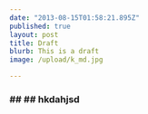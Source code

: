 ```yaml
---
date: "2013-08-15T01:58:21.895Z"
published: true
layout: post
title: Draft
blurb: This is a draft
image: /upload/k_md.jpg

---
```


### ## ##  hkdahjsd

